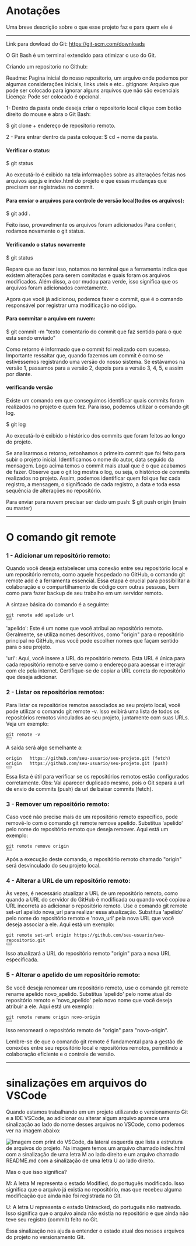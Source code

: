 
# Anotações

Uma breve descrição sobre o que esse projeto faz e para quem ele é

----

Link para dowload do Git: https://git-scm.com/downloads

O Git Bash é um terminal extendido para otimizar o uso do Git.


Criando um repositorio no Github:

Readme: Pagina inicial do nosso repositorio, um arquivo onde podemos por algumas considerações iniciais, links uteis e etc..
gitignore: Arquivo que pode ser colocado para ignorar alguns arquivos que não são excenciais
Licença: Pode ser colocado é opcional.

1-  Dentro da pasta onde deseja criar o repositorio local clique com botão direito do mouse e abra o Git Bash:

$ git clone + endereço de repositorio remoto.

2 - Para entrar dentro da pasta coloque:
$ cd + nome da pasta.

#### Verificar o status:
$ git status

Ao executá-lo é exibido na tela informações sobre as alterações feitas nos arquivos app.js e index.html do projeto e que essas mudanças que precisam ser registradas no commit.


#### Para enviar o arquivos para controle de versão local(todos os arquivos):
$ git add .

Feito isso, provavelmente os arquivos foram adicionados Para conferir, rodamos novamente o git status.

#### Verificando o status novamente
$ git status

Repare que ao fazer isso, notamos no terminal que a ferramenta indica que existem alterações para serem comitadas e quais foram os arquivos modificados. Além disso, a cor mudou para verde, isso significa que os arquivos foram adicionados corretamente.

Agora que você já adicionou, podemos fazer o commit, que é o comando responsável por registrar uma modificação no código.

#### Para commitar o arquivo em nuvem:
$ git commit -m "texto comentario do commit que faz sentido para o que esta sendo enviado"

Como retorno é informado que o commit foi realizado com sucesso.
Importante ressaltar que, quando fazemos um commit é como se estivéssemos registrando uma versão do nosso sistema. Se estávamos na versão 1, passamos para a versão 2, depois para a versão 3, 4, 5, e assim por diante.

#### verificando versão
Existe um comando em que conseguimos identificar quais commits foram realizados no projeto e quem fez. Para isso, podemos utilizar o comando git log.

$ git log

Ao executá-lo é exibido o histórico dos commits que foram feitos ao longo do projeto.

Se analisarmos o retorno, retonhamos o primeiro commit que foi feito para subir o projeto inicial. Identificamos o nome do autor, data seguido da mensagem. Logo acima temos o commit mais atual que é o que acabamos de fazer.
Observe que o git log mostra o log, ou seja, o histórico de commits realizados no projeto. Assim, podemos identificar quem foi que fez cada registro, a mensagem, o significado de cada registro, a data e toda essa sequência de alterações no repositório.

Para enviar para nuvem precisar ser dado um push:
$ git push origin (main ou master)

---

# O comando git remote

### 1 - Adicionar um repositório remoto:

Quando você deseja estabelecer uma conexão entre seu repositório local e um repositório remoto, como aquele hospedado no GitHub, o comando git remote add é a ferramenta essencial. Essa etapa é crucial para possibilitar a colaboração e o compartilhamento de código com outras pessoas, bem como para fazer backup de seu trabalho em um servidor remoto.

A sintaxe básica do comando é a seguinte:

<pre class="prettyprint"><code class="hljs language-csharp">git remote <span class="hljs-keyword">add</span> apelido url
</code><button type="button" class="clipit"></button></pre>

'apelido': Este é um nome que você atribui ao repositório remoto. Geralmente, se utiliza nomes descritivos, como "origin" para o repositório principal no GitHub, mas você pode escolher nomes que façam sentido para o seu projeto.

'url': Aqui, você insere a URL do repositório remoto. Esta URL é única para cada repositório remoto e serve como o endereço para acessar e interagir com ele pela internet. Certifique-se de copiar a URL correta do repositório que deseja adicionar.

### 2 - Listar os repositórios remotos:

Para listar os repositórios remotos associados ao seu projeto local, você pode utilizar o comando git remote -v. Isso exibirá uma lista de todos os repositórios remotos vinculados ao seu projeto, juntamente com suas URLs. Veja um exemplo:

<pre class="prettyprint"><code class="hljs language-undefined">git remote -v
</code><button type="button" class="clipit"></button></pre>

A saída será algo semelhante a:
<pre class="prettyprint"><code class="hljs language-perl">origin   https:<span class="hljs-regexp">//gi</span>thub.com/seu-usuario/seu-projeto.git (fetch)
origin   https:<span class="hljs-regexp">//gi</span>thub.com/seu-usuario/seu-projeto.git (<span class="hljs-keyword">push</span>)
</code><button type="button" class="clipit"></button></pre>

Essa lista é útil para verificar se os repositórios remotos estão configurados corretamente. Obs: Vai aparecer duplicado mesmo, pois o Git separa a url de envio de commits (push) da url de baixar commits (fetch).

### 3 - Remover um repositório remoto:

Caso você não precise mais de um repositório remoto específico, pode removê-lo com o comando git remote remove apelido. Substitua 'apelido' pelo nome do repositório remoto que deseja remover. Aqui está um exemplo:

<pre class="prettyprint"><code class="hljs language-csharp">git remote <span class="hljs-keyword">remove</span> origin
</code><button type="button" class="clipit"></button></pre>

Após a execução deste comando, o repositório remoto chamado "origin" será desvinculado do seu projeto local.

### 4 - Alterar a URL de um repositório remoto:

Às vezes, é necessário atualizar a URL de um repositório remoto, como quando a URL do servidor do GitHub é modificada ou quando você copiou a URL incorreta ao adicionar o repositório remoto. Use o comando git remote set-url apelido nova_url para realizar essa atualização. Substitua 'apelido' pelo nome do repositório remoto e 'nova_url' pela nova URL que você deseja associar a ele. Aqui está um exemplo:
<pre class="prettyprint"><code class="hljs language-cpp">git remote set-url origin https:<span class="hljs-comment">//github.com/seu-usuario/seu-repositorio.git</span>
</code><button type="button" class="clipit"></button></pre>


Isso atualizará a URL do repositório remoto "origin" para a nova URL especificada.

### 5 - Alterar o apelido de um repositório remoto:

Se você deseja renomear um repositório remoto, use o comando git remote rename apelido novo_apelido. Substitua 'apelido' pelo nome atual do repositório remoto e 'novo_apelido' pelo novo nome que você deseja atribuir a ele. Aqui está um exemplo:

<pre class="prettyprint"><code class="hljs language-lua">git remote <span class="hljs-built_in">rename</span> origin novo-origin
</code><button type="button" class="clipit"></button></pre>

Isso renomeará o repositório remoto de "origin" para "novo-origin".

Lembre-se de que o comando git remote é fundamental para a gestão de conexões entre seu repositório local e repositórios remotos, permitindo a colaboração eficiente e o controle de versão. 

----

# sinalizações em arquivos do VSCode

Quando estamos trabalhando em um projeto utilizando o versionamento Git e a IDE VSCode, ao adicionar ou alterar algum arquivo aparece uma sinalização ao lado do nome desses arquivos no VSCode, como podemos ver na imagem abaixo:

<img src="https://cdn1.gnarususercontent.com.br/1/1221554/5afdb0f3-f5cc-46b3-88f6-0062f51cbc0c.png" alt="Imagem com print do VSCode, da lateral esquerda que lista a estrutura de arquivos do projeto. Na imagem temos um arquivo chamado index.html com a sinalização de uma letra M ao lado direito e um arquivo chamado README.md com a sinalização de uma letra U ao lado direito.">

Mas o que isso significa?

M: A letra M representa o estado Modified, do português modificado. Isso significa que o arquivo já existia no repositório, mas que recebeu alguma modificação que ainda não foi registrada no Git.

U: A letra U representa o estado Untracked, do português não rastreado. Isso significa que o arquivo ainda não existia no repositório e que ainda não teve seu registro (commit) feito no Git.

Essa sinalização nos ajuda a entender o estado atual dos nossos arquivos do projeto no versionamento Git.



